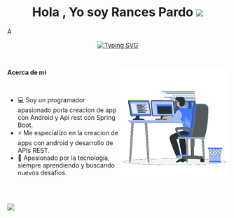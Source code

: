 
<h1 align="center"><b>Hola , Yo soy Rances Pardo </b><img src="https://media.giphy.com/media/hvRJCLFzcasrR4ia7z/giphy.gif" width="35"></h1>
<!--  -->A
<p align="center">
  <a href="https://git.io/typing-svg"><img src="https://readme-typing-svg.demolab.com?font=Fira+Code&pause=1000&width=435&lines=Programador+Android+%2F+Backend;Estudiante+de+Ingenier%C3%ADa+de+Software" alt="Typing SVG" /></a>
</p>


<br>


<picture> <img align="right" src="https://github.com/0xAbdulKhalid/0xAbdulKhalid/raw/main/assets/mdImages/Right_Side.gif" width = 250px></picture>
	
**Acerca de mi**

<br>

- 💻 Soy un programador apasionado porla creacion de app con Android y Api rest con Spring Boot.
- ⚡ Me especializo en la creacion de apps con android y desarrollo de APIs REST.
- 🚀 Apasionado por la tecnología, siempre aprendiendo y buscando nuevos desafíos.

<br><br>

<img src="https://user-images.githubusercontent.com/73097560/115834477-dbab4500-a447-11eb-908a-139a6edaec5c.gif"><br><br>
